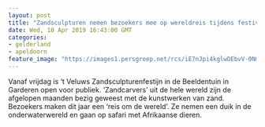```yaml
---
layout: post
title: "Zandsculpturen nemen bezoekers mee op wereldreis tijdens festival in Garderen"
date: Wed, 10 Apr 2019 16:43:00 GMT
categories: 
- gelderland 
- apeldoorn 
feature_image: "https://images1.persgroep.net/rcs/iE7nJpi4kglwDEbvV-0NmWpKtLg/diocontent/145245117/_fitwidth/400/?appId=21791a8992982cd8da851550a453bd7f&quality=0.7"
---
```


Vanaf vrijdag is ‘t Veluws Zandsculpturenfestijn in de Beeldentuin in Garderen open voor publiek. ‘Zandcarvers’ uit de hele wereld zijn de afgelopen maanden bezig geweest met de kunstwerken van zand. Bezoekers maken dit jaar een ‘reis om de wereld’. Ze nemen een duik in de onderwaterwereld en gaan op safari met Afrikaanse dieren.
